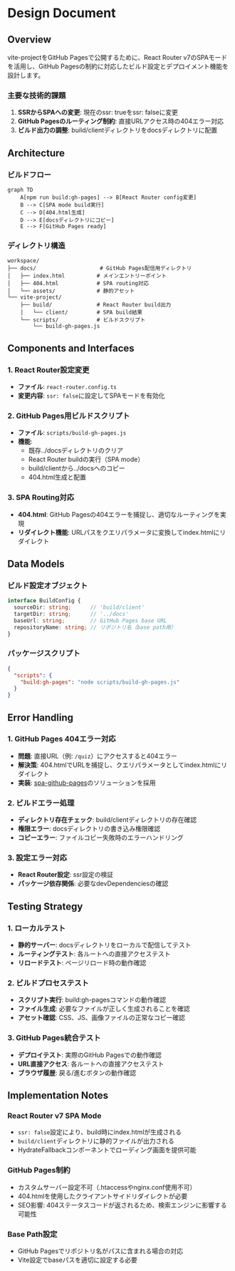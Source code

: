# Design Document

## Overview

vite-projectをGitHub Pagesで公開するために、React Router v7のSPAモードを活用し、GitHub Pagesの制約に対応したビルド設定とデプロイメント機能を設計します。

### 主要な技術的課題
1. **SSRからSPAへの変更**: 現在のssr: trueをssr: falseに変更
2. **GitHub Pagesのルーティング制約**: 直接URLアクセス時の404エラー対応
3. **ビルド出力の調整**: build/clientディレクトリをdocsディレクトリに配置

## Architecture

### ビルドフロー
```mermaid
graph TD
    A[npm run build:gh-pages] --> B[React Router config変更]
    B --> C[SPA mode build実行]
    C --> D[404.html生成]
    D --> E[docsディレクトリにコピー]
    E --> F[GitHub Pages ready]
```

### ディレクトリ構造
```
workspace/
├── docs/                    # GitHub Pages配信用ディレクトリ
│   ├── index.html          # メインエントリーポイント
│   ├── 404.html            # SPA routing対応
│   └── assets/             # 静的アセット
└── vite-project/
    ├── build/              # React Router build出力
    │   └── client/         # SPA build結果
    └── scripts/            # ビルドスクリプト
        └── build-gh-pages.js
```

## Components and Interfaces

### 1. React Router設定変更
- **ファイル**: `react-router.config.ts`
- **変更内容**: `ssr: false`に設定してSPAモードを有効化

### 2. GitHub Pages用ビルドスクリプト
- **ファイル**: `scripts/build-gh-pages.js`
- **機能**:
  - 既存../docsディレクトリのクリア
  - React Router buildの実行（SPA mode）
  - build/clientから../docsへのコピー
  - 404.html生成と配置

### 3. SPA Routing対応
- **404.html**: GitHub Pagesの404エラーを捕捉し、適切なルーティングを実現
- **リダイレクト機能**: URLパスをクエリパラメータに変換してindex.htmlにリダイレクト

## Data Models

### ビルド設定オブジェクト
```typescript
interface BuildConfig {
  sourceDir: string;      // 'build/client'
  targetDir: string;      // '../docs'
  baseUrl: string;        // GitHub Pages base URL
  repositoryName: string; // リポジトリ名（base path用）
}
```

### パッケージスクリプト
```json
{
  "scripts": {
    "build:gh-pages": "node scripts/build-gh-pages.js"
  }
}
```

## Error Handling

### 1. GitHub Pages 404エラー対応
- **問題**: 直接URL（例: `/quiz`）にアクセスすると404エラー
- **解決策**: 404.htmlでURLを捕捉し、クエリパラメータとしてindex.htmlにリダイレクト
- **実装**: [spa-github-pages](https://github.com/rafgraph/spa-github-pages)のソリューションを採用

### 2. ビルドエラー処理
- **ディレクトリ存在チェック**: build/clientディレクトリの存在確認
- **権限エラー**: docsディレクトリの書き込み権限確認
- **コピーエラー**: ファイルコピー失敗時のエラーハンドリング

### 3. 設定エラー対応
- **React Router設定**: ssr設定の検証
- **パッケージ依存関係**: 必要なdevDependenciesの確認

## Testing Strategy

### 1. ローカルテスト
- **静的サーバー**: docsディレクトリをローカルで配信してテスト
- **ルーティングテスト**: 各ルートへの直接アクセステスト
- **リロードテスト**: ページリロード時の動作確認

### 2. ビルドプロセステスト
- **スクリプト実行**: build:gh-pagesコマンドの動作確認
- **ファイル生成**: 必要なファイルが正しく生成されることを確認
- **アセット確認**: CSS、JS、画像ファイルの正常なコピー確認

### 3. GitHub Pages統合テスト
- **デプロイテスト**: 実際のGitHub Pagesでの動作確認
- **URL直接アクセス**: 各ルートへの直接アクセステスト
- **ブラウザ履歴**: 戻る/進むボタンの動作確認

## Implementation Notes

### React Router v7 SPA Mode
- `ssr: false`設定により、build時にindex.htmlが生成される
- `build/client`ディレクトリに静的ファイルが出力される
- HydrateFallbackコンポーネントでローディング画面を提供可能

### GitHub Pages制約
- カスタムサーバー設定不可（.htaccessやnginx.conf使用不可）
- 404.htmlを使用したクライアントサイドリダイレクトが必要
- SEO影響: 404ステータスコードが返されるため、検索エンジンに影響する可能性

### Base Path設定
- GitHub Pagesでリポジトリ名がパスに含まれる場合の対応
- Vite設定でbaseパスを適切に設定する必要